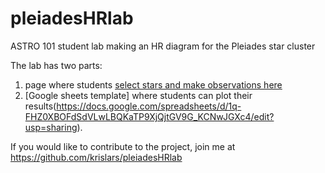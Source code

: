 # pleiadesHRlab
ASTRO 101 student lab making an HR diagram for the Pleiades star cluster

The lab has two parts:
1. page where students [select stars and make observations here](Pleiades.html) 
2. [Google sheets template] where students can plot their results(https://docs.google.com/spreadsheets/d/1q-FHZ0XBOFdSdVLwLBQKaTP9XjQjtGV9G_KCNwJGXc4/edit?usp=sharing).

If you would like to contribute to the project, join me at <https://github.com/krislars/pleiadesHRlab>

